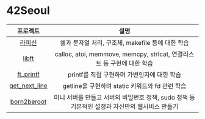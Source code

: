 # 42Seoul

|프로젝트|설명|
|:---:|:--:|
|[라피신](piscine)|쉘과 문자열 처리, 구조체, makefile 등에 대한 학습|
|[libft](libft)|calloc, atoi, memmove, memcpy, strlcat, 연결리스트 등 구현에 대한 학습|
|[ft_printf](ft_printf)|printf를 직접 구현하며 가변인자에 대한 학습|
|[get_next_line](get_next_line)|getline을 구현하며 static 키워드와 fd 관련 학습|
|[born2beroot](born2beroot)|미니 서버를 만들고 서버의 비밀번호 정책, sudo 정책 등 기본적인 설정과 자신만의 웹서비스 만들기|
